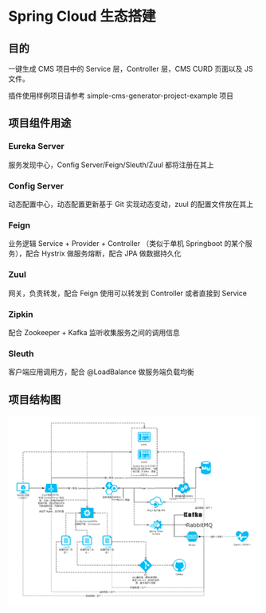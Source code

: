 # Spring Cloud 生态搭建

## 目的



一键生成 CMS 项目中的 Service 层，Controller 层，CMS CURD 页面以及 JS 文件。

插件使用样例项目请参考 simple-cms-generator-project-example 项目



## 项目组件用途

### Eureka Server

服务发现中心，Config Server/Feign/Sleuth/Zuul 都将注册在其上



### Config Server

动态配置中心，动态配置更新基于 Git 实现动态变动，zuul 的配置文件放在其上



### Feign

业务逻辑 Service + Provider + Controller （类似于单机 Springboot 的某个服务），配合 Hystrix 做服务熔断，配合 JPA 做数据持久化



### Zuul

网关，负责转发，配合 Feign 使用可以转发到 Controller 或者直接到 Service



### Zipkin

配合 Zookeeper + Kafka 监听收集服务之间的调用信息



### Sleuth

客户端应用调用方，配合 @LoadBalance 做服务端负载均衡



## 项目结构图

![项目结构图](https://github.com/liujinnaoheliugawa/spring-cloud-family/blob/master/resources/Zuul%20整合.jpg)
